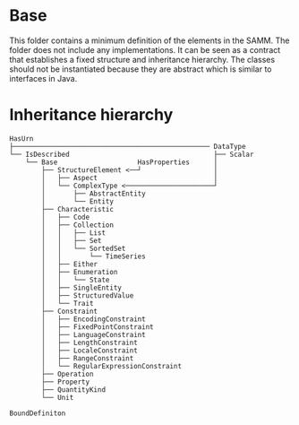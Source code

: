 # Base
This folder contains a minimum definition of the elements in the SAMM. The folder does not include any implementations. 
It can be seen as a contract that establishes a fixed structure and inheritance hierarchy.
The classes should not be instantiated because they are abstract which is similar to interfaces in Java.

# Inheritance hierarchy
```
HasUrn
├───────────────────────────────────────────────── DataType
└── IsDescribed                                    ├── Scalar
    └── Base                    HasProperties      │
        ├── StructureElement <──┘                  │
        │   ├── Aspect                             │
        │   └── ComplexType <──────────────────────┘
        │       ├── AbstractEntity                 
        │       └── Entity
        ├── Characteristic
        │   ├── Code
        │   ├── Collection
        │   │   ├── List
        │   │   ├── Set
        │   │   └── SortedSet
        │   │       └── TimeSeries
        │   ├── Either
        │   ├── Enumeration
        │   │   └── State
        │   ├── SingleEntity
        │   ├── StructuredValue
        │   └── Trait
        ├── Constraint
        │   ├── EncodingConstraint
        │   ├── FixedPointConstraint
        │   ├── LanguageConstraint
        │   ├── LengthConstraint
        │   ├── LocaleConstraint
        │   ├── RangeConstraint
        │   └── RegularExpressionConstraint
        ├── Operation
        ├── Property
        ├── QuantityKind           
        └── Unit   

BoundDefiniton
```
